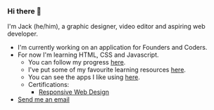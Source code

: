 ### Hi there 👋 

I'm Jack (he/him), a graphic designer, video editor and aspiring web developer. 

- I'm currently working on an application for Founders and Coders.
- For now I'm learning HTML, CSS and Javascript. 
  - You can follow my progress [here](https://github.com/jones58/my-coding-progress/). 
  - I've put some of my favourite learning resources [here](https://github.com/jones58/Learning-Resources). 
  - You can see the apps I like using [here](https://github.com/jones58/My-Setup/blob/main/Mac%20apps.md).
  - Certifications:
    - [Responsive Web Design](https://www.freecodecamp.org/certification/jones58/responsive-web-design)
- <a href="mailto:jcode689@gmail.com"> Send me an email</a>





